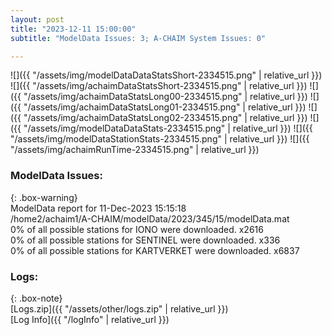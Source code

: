 ```yaml
---
layout: post
title: "2023-12-11 15:00:00"
subtitle: "ModelData Issues: 3; A-CHAIM System Issues: 0"

---
```


![]({{ "/assets/img/modelDataDataStatsShort-2334515.png" | relative_url }})
![]({{ "/assets/img/achaimDataStatsShort-2334515.png" | relative_url }})
![]({{ "/assets/img/achaimDataStatsLong00-2334515.png" | relative_url }})
![]({{ "/assets/img/achaimDataStatsLong01-2334515.png" | relative_url }})
![]({{ "/assets/img/achaimDataStatsLong02-2334515.png" | relative_url }})
![]({{ "/assets/img/modelDataDataStats-2334515.png" | relative_url }})
![]({{ "/assets/img/modelDataStationStats-2334515.png" | relative_url }})
![]({{ "/assets/img/achaimRunTime-2334515.png" | relative_url }})


### ModelData Issues:  
  
{: .box-warning}  
 ModelData report for 11-Dec-2023 15:15:18   
 /home2/achaim1/A-CHAIM/modelData/2023/345/15/modelData.mat   
 0% of all possible stations for IONO were downloaded. x2616   
 0% of all possible stations for SENTINEL were downloaded. x336   
 0% of all possible stations for KARTVERKET were downloaded. x6837   
  


### Logs:  
  
{: .box-note}  
[Logs.zip]({{ "/assets/other/logs.zip" | relative_url }})  
[Log Info]({{ "/logInfo" | relative_url }})  
